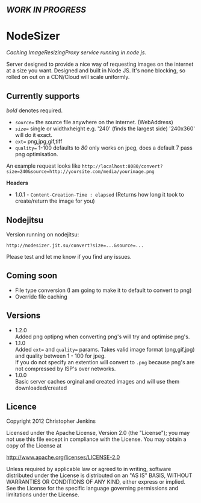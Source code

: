 _WORK IN PROGRESS_
--------------------
NodeSizer 
==========
*Caching ImageResizingProxy service running in node js.*

Server designed to provide a nice way of requesting images on the internet at a size you want. Designed and built in Node JS.
It's none blocking, so rolled on out on a CDN/Cloud will scale uniformly.

Currently supports
------------------

*bold* denotes required.

* *`source=`* the source file anywhere on the internet. (WebAddress)
* *`size=`* single or widthxheight e.g. '240' (finds the largest side) '240x360' will do it exact.
* `ext=` png,jpg,gif,tiff
* `quality=` 1-100 defaults to _80_ only works on jpeg, does a default 7 pass png optimisation.

An example request looks like `http://localhost:8080/convert?size=240&source=http://yoursite.com/media/yourimage.png`

**Headers**

* 1.0.1 - `Content-Creation-Time : elapsed` (Returns how long it took to create/return the image for you)


Nodejitsu
---------
Version running on nodejitsu:

`http://nodesizer.jit.su/convert?size=...&source=...`

Please test and let me know if you find any issues.

Coming soon
-----------
* File type conversion (I am going to make it to default to convert to png)
* Override file caching

Versions
--------
* 1.2.0 <br />
Added png optipng when converting png's will try and optimise png's.
* 1.1.0 <br /> 
Added `ext=` and `quality=` params. Takes valid image format (png,gif,jpg) and quality between 1 - 100 for jpeg.<br />
If you do not specify an extention will convert to `.png` because png's are not compressed by ISP's over networks.
* 1.0.0 <br />
Basic server caches orginal and created images and will use them downloaded/created


Licence
-------
Copyright 2012 Christopher Jenkins

Licensed under the Apache License, Version 2.0 (the "License");
you may not use this file except in compliance with the License.
You may obtain a copy of the License at

   http://www.apache.org/licenses/LICENSE-2.0

Unless required by applicable law or agreed to in writing, software
distributed under the License is distributed on an "AS IS" BASIS,
WITHOUT WARRANTIES OR CONDITIONS OF ANY KIND, either express or implied.
See the License for the specific language governing permissions and
limitations under the License.